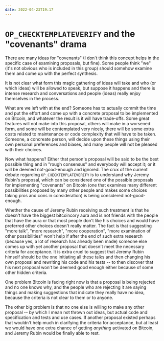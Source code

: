 ```yaml
---
date: 2022-04-23T19:17
---
```


# `OP_CHECKTEMPLATEVERIFY` and the "covenants" drama

There are many ideas for "covenants" (I don't think this concept helps in the specific case of examining proposals, but fine). Some people think "we" (it's not obvious who is included in this group) should somehow examine them and come up with the perfect synthesis.

It is not clear what form this magic gathering of ideas will take and who (or which ideas) will be allowed to speak, but suppose it happens and there is intense research and conversations and people (ideas) really enjoy themselves in the process.

What are we left with at the end? Someone has to actually commit the time and put the effort and come up with a concrete proposal to be implemented on Bitcoin, and whatever the result is it will have trade-offs. Some great features will not make into this proposal, others will make in a worsened form, and some will be contemplated very nicely, there will be some extra costs related to maintenance or code complexity that will have to be taken. Someone, a concreate person, will decide upon these things using their own personal preferences and biases, and many people will not be pleased with their choices.

Now what happens? Either that person's proposal will be said to be the best possible thing and in "rough consensus" and everybody will accept it; or it will be deemed not-good-enough and ignored. The crux of the current debate regarding `OP_CHECKTEMPLATEVERIFY` is to understand why Jeremy Rubin's proposal, which can be considered one of the possible proposals for implementing "covenants" on Bitcoin (one that examines many different possibilities proposed by many other people and makes some choices taking pros and cons in consideration) is being considered not-good-enough.

Whether the cause of Jeremy Rubin receiving such treatment is that he doesn't have the biggest bitcoincory aura and is not friends with the people that have the aura or that most people don't like his choices and would have preferred other choices doesn't really matter. The fact is that suggesting "more talk", "more research", "more cooperation", "more examination of other possibilities" won't help if after the end of such extra research (because yes, a lot of research has already been made) someone else comes up with yet another proposal that doesn't meet the necessary criteria for acceptance. It is extra cruel to suggest that Jeremy Rubin himself should be the one initiating all these talks and then changing his own proposal and rewriting his code and his tests -- to then discover that his next proposal won't be deemed good enough either because of some other hidden criteria.

One problem Bitcoin is facing right now is that a proposal is being rejected and no one knows why, and the people who are rejecting it are saying things and making suggestions that indicate they really have no idea, because the criteria is not clear to them or to anyone.

The other big problem is that no one else is willing to make any other proposal -- by which I mean not thrown out ideas, but actual code and specification and tests and use cases. If another proposal existed perhaps that wouldn't help much in clarifying the criteria for acceptance, but at least we would have one extra chance of getting _anything_ activated on Bitcoin, and Jeremy Rubin would be finally able to rest.
